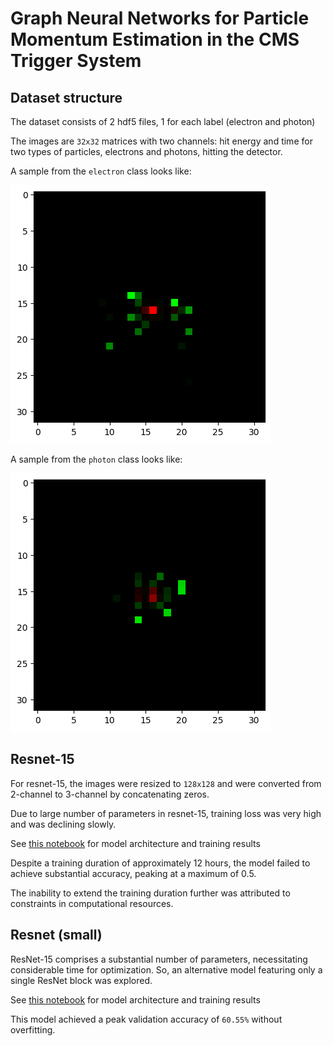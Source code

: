 # Graph Neural Networks for Particle Momentum Estimation in the CMS Trigger System


## Dataset structure

The dataset consists of 2 hdf5 files, 1 for each label (electron and photon)

The images are `32x32` matrices with two channels: hit energy and time for two types of
particles, electrons and photons, hitting the detector.


A sample from the `electron` class looks like:

![alt text](image.png)


A sample from the `photon` class looks like:

![alt text](image-1.png)


## Resnet-15

For resnet-15, the images were resized to `128x128` and were converted from 2-channel to 3-channel by concatenating zeros.

Due to large number of parameters in resnet-15, training loss was very high and was declining slowly.

See [this notebook](ResNet-15.ipynb) for model architecture and training results

Despite a training duration of approximately 12 hours, the model failed to achieve substantial accuracy, peaking at a maximum of 0.5.

The inability to extend the training duration further was attributed to constraints in computational resources.

## Resnet (small)

ResNet-15 comprises a substantial number of parameters, necessitating considerable time for optimization.
So, an alternative model featuring only a single ResNet block was explored.

See [this notebook](resnet-small.ipynb) for model architecture and training results

This model achieved a peak validation accuracy of `60.55%` without overfitting.